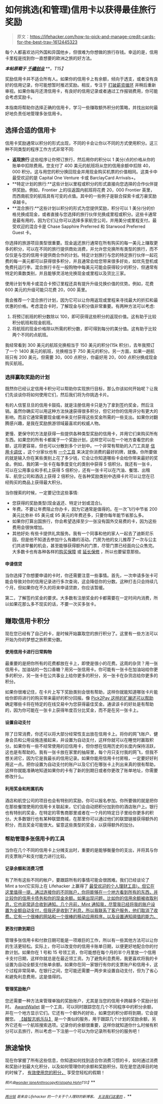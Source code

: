 # 如何挑选(和管理)信用卡以获得最佳旅行奖励

> 原文：<https://lifehacker.com/how-to-pick-and-manage-credit-cards-for-the-best-trav-1612445323>

每个人都喜欢访问外国和异国他乡，但很难为你想做的旅行存钱。幸运的是，信用卡里程是找到你一直想要的欧洲之旅的好方法。



***本帖原载于*** [***千禧创业***](http://www.millennialventure.com/how-to-pick-and-manage-credit-cards-for-the-best-travel-rewards/) ***。*T15】**

奖励信用卡并不适合所有人。如果你的信用卡上有余额，倾向于透支，或者没有良好的信用记录，你可能想暂时推迟奖励。相反，专注于 [打破薪资循环](https://lifehacker.com/how-to-break-the-living-paycheck-to-paycheck-cycle-1445330680) 并稍后重新审视。如果你每月还清信用卡，有良好的信用记录或者通过工作报销费用，你可能会考虑奖励卡。

本指南将帮助你选择正确的信用卡，学习一些赚取额外积分的策略，并找出如何最好地负责任地管理多张信用卡。

## 选择合适的信用卡

信用卡奖励通常以积分的形式出现，不同的卡会让你以不同的方式使用积分。这三种不同类型的程序工作方式非常不同:

*   **返现旅行**:这些程序让你预订旅行，然后用你的积分以 1 美分/点的价格从你的账单中扣除费用。您支付了 400 美元的航班将从您的信用余额中扣除 40，000 积分。这与用您的积分换回现金并用现金购买机票的价值相同。这类卡中最受欢迎的是 Capital One Venture 卡或 BarclayCard Arrivals+。
*   **特定计划的旅行:**这些计划以里程或积分的形式直接向您选择的合作伙伴提供奖励。例如，Frontier 上的往返国内航班将花费 20，000 Frontier 英里，而西南航空的航班具有可变的点值。其中的一些例子是联合探索卡或万豪奖励卓越卡。
*   **混合旅行:**这些计划以积分的形式为您提供奖励，积分可以 1 美分/分的价格兑换成现金，或者直接与您选择的旅行伙伴兑换成里程或积分。这些卡通常是最有用的，因为它们让你可以选择多家航空公司，并用美分或里程支付。最受欢迎的混合卡是 Chase Sapphire Preferred 和 Starwood Preferred Guest 卡。

你选择的旅游项目类型很重要。现金返还旅行通常在所有购买的每一美元上赚取更多的积分，可以在不同的旅行提供商处消费，并允许您兑换所有类型的旅行，而不仅仅是与您的信用卡提供商合作的计划。特定计划旅行与您的特定旅行伙伴一起花费的每一美元都可以获得很多积分，并且通常会给您带来很多好处，如优先登机或免费托运行李。混合旅行卡在一般购物中每美元可能会获得较少的积分，但通常有特定的乘数类别，并且能够灵活地兑换现金或里程以及货比三家。

使用计划专用卡或混合卡预订里程还具有提升升级兑换价值的优势。例如，花费 600 美元的升级可能只花费 20，000 英里。

我会推荐一个混合旅行计划，因为它可以让你用返现或里程来寻找最大的折扣和最优惠的价格。考虑混合卡时，了解现金与积分值非常重要。有两种方法可以考虑:

1.  将预订航班的积分数除以 100，即可获得这些积分的返现价值。这有助于比较积分航班和现金航班。
2.  将航班的现金价格除以所需的积分数，即可得到每分的美分值。这有助于比较两个不同的点航班。

我经常看到 300 美元的航班兑换相当于 150 美元的积分(15k 积分)，去年我预订了一个 1400 美元的航班，兑换相当于 750 美元的积分。另一方面，如果一趟航班只有 200 美元，但需要 30，000 点积分，你最好用 20，000 点积分换成现金购买航班。

### **选择赢取奖励的计划**

既然你已经认定信用卡积分可以帮助你实现旅行目标，那么你该如何开始呢？让我们先谈谈你将如何使用它们，然后我们将为你挑选卡片。

有的人信誓旦旦的信用卡鼓捣，就是注册信用卡只是为了拿到签约奖金，然后注销。虽然你确实可以用这种方法快速获得很多积分，但它对你的信用评分有更大的影响，而且它通常需要现金缓冲来支付获得这些奖金所需的一些支出。如果你对翻腾感兴趣，是我在奖励旅游领域最喜欢的权威人物。

更慢、更保守的方法是获得一些提供各种类型奖励的信用卡，并用它们来购买所有东西。如果您的所有卡都属于一个奖励计划，这样您可以在一个地方查看您的余额，这将更容易，但也可以分散到多个计划中。一个非常有帮助的入门工具是 [信用卡调优](http://www.creditcardtuneup.com/) 。这个分家伙也有 [一个工具](https://app.thepointsguy.com/maximizer) 来决定你消费的最好的牌，就像。你所要做的就是输入你在某些类别上花了多少钱，它会让你知道哪些卡会给你带来最好的奖金。例如，我的第一张卡在每季度变化的类别中获得 5 倍积分。我还有一张卡，可以在公用事业和手机上获得 5 倍积分，还有一张卡可以在汽油、餐馆、出租车、航空公司和酒店上获得 2 倍积分。在各种奖励类别中选择卡片可以让您在已经购买的商品上获得最大积分。

当你搜索的时候，一定要记住这些事情:

*   您获得的奖励类型(现金返还、特定计划或混合)。
*   年费。不要让年费阻止你办卡，因为它通常是值得的。在一次飞行中节省 200 美元比弥补 65 美元或 95 美元的年费还多，只要你每年能节省那么多。
*   如果你打算出国旅行，你会希望选择至少一张没有国外交易费的卡，因为这些费用会很快增加。
*   其他好处:有些卡提供礼宾服务。我有一个同事和他的家人一起去了迪斯尼乐园，但是他不知道去参加什么有趣的活动。门房为他的女儿推荐了一次与公主们共进早餐的机会，甚至能够获得额外的门票，尽管门票已经面向公众售完。大多数卡也有各种各样的[购买保障](http://twocents.lifehacker.com/the-credit-cards-that-refund-your-money-when-prices-dro-1604922353) 或 [延长保修](http://lifehacker.com/skip-the-extended-warranty-use-a-good-credit-card-inst-5697141) ，所以也要留意那些。

#### **申请信贷**

当你选择了你想要申请的卡时，你还需要注意一些事情。首先，一次申请多张卡可能会导致对你的信用记录进行多次查询，这会降低你的分数。这种打击只会持续几个月，但如果你在不久的将来申请贷款，你应该暂缓。

第二，了解签约奖金的要求。大多数有注册奖金的卡都需要在一定时间内消费，所以如果花那么多不现实的话，不要一次买多张卡。

## 赚取信用卡积分

现在您已经有了自己的卡，是时候开始赢取您的旅行积分了。这里有一些方法可以开始为你的梦想之旅积累分数。

#### **使用信用卡进行日常购物**

最重要的是把你所有的花费都放在卡上，即使是很小的花费。这周的杂货？用一张信用卡。加油站的一包口香糖？用另一张信用卡。你可能有一张卡在加油站给你更多的积分，另一张卡在公共事业上给你更多的积分，另一张卡在杂货店给你更多的积分。

如果你很难记住，在卡片上写下奖励类别会很有帮助，这样你就能知道哪张卡片能给你即将进行的购买带来最好的积分回报。像 [Pick2Pay 这样的扩展还可以帮助](https://lifehacker.com/pick2pay-maximizes-savings-by-stacking-cashback-rewards-1604391127) 确定哪些卡将在特定的在线交易中为您获得最佳奖金。通读该卡的好处是有帮助的，因为你可能在一张卡上获得年度百分比奖金，而不是在另一张卡上。

#### **设置自动支付**

除了日常消费，你还可以将大部分经常性支出放在信用卡上。将你的网飞账户、健身会员和公用设施连接起来，并设置为自动支付，这样你就可以在睡觉时赢取积分。如果你有一些不经常使用的旧信用卡，但你想在信用历史的长度内保持活跃，这也是有帮助的。我有一张卡放在家里的抽屉里，每个月只支付我的网飞，但我不想关闭它，因为它是我最长的信用记录。如果你能用信用卡付房租，一定要好好利用这一点。把你设置为自动支付的账户以及它们在哪张卡上列出来真的很有帮助，这样你就能准确地知道如果你的卡有了新的到期日或者你更改了账单地址，你需要修改什么。

#### **利用奖金和附属机构**

酒店和航空公司的项目也会有特别的奖励，你可以报名参加。你所要做的就是把你在那些餐馆使用的信用卡关联起来，它们会自动把积分加到你的酒店账户上。银行也有特别的奖金，在特定的零售商那里或者在一个月的特定日子里给你更多的积分。大多数银行也有某种联盟商城，在那里你可以通过他们的联盟链接获得额外的积分，而且奖金可能很大。留意这些类型的奖金，以获得额外的加分。

### 帮助管理多张信用卡的工具

当你在几个不同的信用卡上分摊支出时，重要的是能够衡量你的支出，并将其与你的支票账户和支付能力进行比较。

#### **记录余额和消费习惯**

有了所有这些不同的帐户，要跟踪所有的事情可能会很困难。我们已经谈论了 Mint a ton(它实际上在 Lifehacker 上赢得了 [最受欢迎的个人理财工具)，但它在这里值得一提。通过连接你的不同账户，你将能够在一个地方看到所有的东西，并比较你的信用卡债务和你的现金余额。如果出现问题，比如你的信用余额被收取利息，它也非常适合收到通知。几个月前，Mint 通知我，尽管我已经将我的账户设置为全额自动支付，但我还是收到了利息，所以我联系了客户服务，他们取消了收费。它有一个很棒的网站和一个很棒的移动应用程序，以及设置通知阈值的能力。](https://lifehacker.com/most-popular-personal-finance-tool-mint-1563977920)

#### **更改付款到期日**

管理多张信用卡和付款日期可能是一项艰巨的工作，所以有一些其他方法可以让你的生活更轻松。实际上，你可以改变你的信用卡账单日期，以便更好地配合你的付款计划。如果你在 1 号和 15 号领工资，你可能想在每个月的半个月里放一个信用卡支付日期，这样你就总是在最近领工资。为了避免利息费用，我更喜欢将我的卡设置为自动全额支付账单余额。如果你在同一家银行有你的支票账户和信用卡，这个过程非常简单。在银行之间，您可能还需要一两步来设置自动支付，但为了省心和避免利息费用，这是值得的。

#### **管理奖励账户**

您还需要一种方法来管理单独的奖励账户，尤其是当您的信用卡跨越多个奖励计划时。 [AwardWallet](https://awardwallet.com/) 是一个工具，可以同时跟踪您在几个不同程序中的积分余额，并在一个地方显示它们。它还有一个额外的好处，如果您的积分即将到期，它会提醒您。 [【越智志帆乐队】](http://superfly.com/) 是一个类似的服务，用于跟踪几个计划的奖励余额，另外它还有一个航班搜索选项。记录你的余额很重要，这样你就知道你什么时候有积分可以去旅行，所以考虑一下注册一个可以为你记录所有积分的服务吧！

## 旅途愉快

现在你掌握了所有这些信息，你知道如何找到适合你消费习惯的卡，如何通过消费和奖励计划最大化积分，以及如何管理你的余额和奖励积分。现在是您选择目的地的时候了， [有效使用您的积分，](http://lifehacker.com/whats-the-best-way-to-use-my-credit-card-rewards-and-tr-5976561) 享受您轻松的假期！

<small>*照片由*</small>[<small>*wonder lane*</small>](https://www.flickr.com/photos/wonderlane/)<small></small>*[<small>*Anthrocopy*</small>](https://www.flickr.com/photos/anthrocopy/)<small></small>*[<small>*Kristopha Hohn*</small>](https://www.flickr.com/photos/seishin17/)<small>*T51】*</small>**

* * *

***[<small>*两分钱*</small>](http://twocents.lifehacker.com/) <small>*是来自 Lifehacker 的一个关于个人理财的新博客。*</small> [<small>*关注我们这里的*</small>](https://twitter.com/TwoCentsLH) <small>*。*</small>***